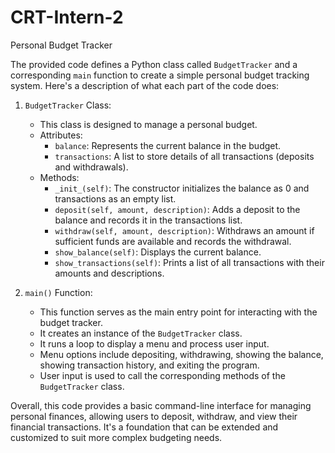 # CRT-Intern-2
Personal Budget Tracker


The provided code defines a Python class called `BudgetTracker` and a corresponding `main` function to create a simple personal budget tracking system. Here's a description of what each part of the code does:

1. `BudgetTracker` Class:
   - This class is designed to manage a personal budget.
   - Attributes:
     - `balance`: Represents the current balance in the budget.
     - `transactions`: A list to store details of all transactions (deposits and withdrawals).
   - Methods:
     - `_init_(self)`: The constructor initializes the balance as 0 and transactions as an empty list.
     - `deposit(self, amount, description)`: Adds a deposit to the balance and records it in the transactions list.
     - `withdraw(self, amount, description)`: Withdraws an amount if sufficient funds are available and records the withdrawal.
     - `show_balance(self)`: Displays the current balance.
     - `show_transactions(self)`: Prints a list of all transactions with their amounts and descriptions.

2. `main()` Function:
   - This function serves as the main entry point for interacting with the budget tracker.
   - It creates an instance of the `BudgetTracker` class.
   - It runs a loop to display a menu and process user input.
   - Menu options include depositing, withdrawing, showing the balance, showing transaction history, and exiting the program.
   - User input is used to call the corresponding methods of the `BudgetTracker` class.

Overall, this code provides a basic command-line interface for managing personal finances, allowing users to deposit, withdraw, and view their financial transactions. It's a foundation that can be extended and customized to suit more complex budgeting needs.

